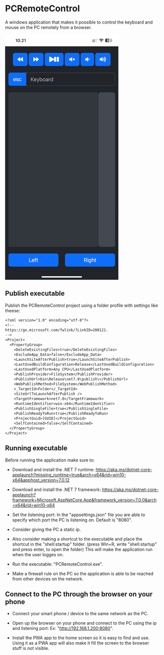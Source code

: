 # PCRemoteControl

A windows application that makes it possible to control the keyboard and mouse on the PC remotely from a browser.

![screenshot of app](PCRemoteControl/wwwroot/assets/screenshot.png)

## Publish executable

Publish the PCRemoteControl project using a folder profile with settings like theese:

```
<?xml version="1.0" encoding="utf-8"?>
<!--
https://go.microsoft.com/fwlink/?LinkID=208121.
-->
<Project>
  <PropertyGroup>
    <DeleteExistingFiles>true</DeleteExistingFiles>
    <ExcludeApp_Data>false</ExcludeApp_Data>
    <LaunchSiteAfterPublish>true</LaunchSiteAfterPublish>
    <LastUsedBuildConfiguration>Release</LastUsedBuildConfiguration>
    <LastUsedPlatform>Any CPU</LastUsedPlatform>
    <PublishProvider>FileSystem</PublishProvider>
    <PublishUrl>bin\Release\net7.0\publish\</PublishUrl>
    <WebPublishMethod>FileSystem</WebPublishMethod>
    <_TargetId>Folder</_TargetId>
    <SiteUrlToLaunchAfterPublish />
    <TargetFramework>net7.0</TargetFramework>
    <RuntimeIdentifier>win-x64</RuntimeIdentifier>
    <PublishSingleFile>true</PublishSingleFile>
    <PublishReadyToRun>true</PublishReadyToRun>
    <ProjectGuid>[GUID]</ProjectGuid>
    <SelfContained>false</SelfContained>
  </PropertyGroup>
</Project>
```

## Running executable

Before running the application make sure to:

* Download and install the .NET 7 runtime:
https://aka.ms/dotnet-core-applaunch?missing_runtime=true&arch=x64&rid=win10-x64&apphost_version=7.0.12

* Download and install the .NET 7 framework:
https://aka.ms/dotnet-core-applaunch?framework=Microsoft.AspNetCore.App&framework_version=7.0.0&arch=x64&rid=win10-x64

* Set the listening port:
In the "appsettings.json" file you are able to specify which port the PC is listening on.
Default is "8080".

* Consider giving the PC a static ip.

* Also consider making a shortcut to the executable and place the shortcut in the "shell:startup" folder.
(press Win+R, write "shell:startup" and press enter, to open the folder)
This will make the application run when the user logges on.

* Run the executable: "PCRemoteControl.exe".

* Make a firewall rule on the PC so the application is able to be reached from other devices on the network.

## Connect to the PC through the browser on your phone

* Connect your smart phone / device to the same network as the PC.

* Open up the browser on your phone and connect to the PC using the ip and listening port:
Ex: "http://192.168.1.200:8080".

* Install the PWA app to the home screen so it is easy to find and use.
Using it as a PWA app will also make it fill the screen to the browser stuff is not visible.